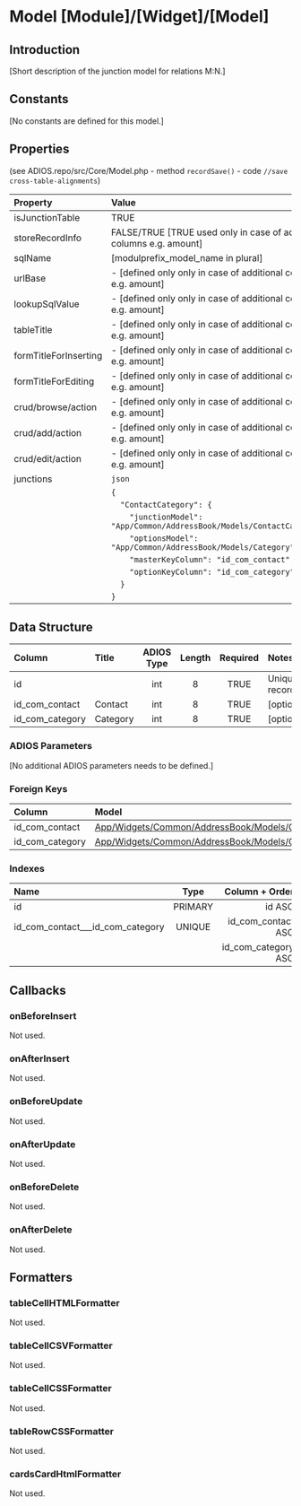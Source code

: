 # Model [Module]/[Widget]/[Model]

## Introduction

[Short description of the junction model for relations M:N.]

## Constants
[No constants are defined for this model.]

## Properties

(see ADIOS.repo/src/Core/Model.php - method `recordSave()` - code `//save cross-table-alignments`)

| Property              | Value                                                                   |
| :-------------------- | :---------------------------------------------------------------------- |
| isJunctionTable       | TRUE                                                                    |
| storeRecordInfo       | FALSE/TRUE [TRUE used only in case of additional columns e.g. amount]   |
| sqlName               | [modulprefix_model_name in plural]                                      |
| urlBase               | - [defined only only in case of additional columns e.g. amount]         |
| lookupSqlValue        | - [defined only only in case of additional columns e.g. amount]         |
| tableTitle            | - [defined only only in case of additional columns e.g. amount]         |
| formTitleForInserting | - [defined only only in case of additional columns e.g. amount]         |
| formTitleForEditing   | - [defined only only in case of additional columns e.g. amount]         |
| crud/browse/action    | - [defined only only in case of additional columns e.g. amount]         |
| crud/add/action       | - [defined only only in case of additional columns e.g. amount]         |
| crud/edit/action      | - [defined only only in case of additional columns e.g. amount]         |
| junctions             | `json`                                                                  |
|                       | `{`                                                                     |
|                       | `  "ContactCategory": {`                                                |
|                       | `    "junctionModel": "App/Common/AddressBook/Models/ContactCategory",` |
|                       | `    "optionsModel": "App/Common/AddressBook/Models/Category",`         |
|                       | `    "masterKeyColumn": "id_com_contact",`                              |
|                       | `    "optionKeyColumn": "id_com_category",`                             |
|                       | `  }`                                                                   |
|                       | `}`                                                                     |


## Data Structure

| Column          | Title    | ADIOS Type | Length | Required | Notes            |
| :-------------- | :------- | :--------: | :----: | :------: | :--------------- |
| id              |          |    int     |   8    |   TRUE   | Unique record ID |
| id_com_contact  | Contact  |    int     |   8    |   TRUE   | [optional]       |
| id_com_category | Category |    int     |   8    |   TRUE   | [optional]       |

### ADIOS Parameters
[No additional ADIOS parameters needs to be defined.]

### Foreign Keys

| Column          | Model                                                           | Relation | OnUpdate | OnDelete |
| :-------------- | :-------------------------------------------------------------- | :------: | -------- | -------- |
| id_com_contact  | [App/Widgets/Common/AddressBook/Models/Contact](./Contact.md)   |   1:N    | Cascade  | Cascade  |
| id_com_category | [App/Widgets/Common/AddressBook/Models/Category](./Category.md) |   1:N    | Cascade  | Restrict |

### Indexes

| Name                             |  Type   |      Column + Order |
| :------------------------------- | :-----: | ------------------: |
| id                               | PRIMARY |              id ASC |
| id_com_contact___id_com_category | UNIQUE  |  id_com_contact ASC |
|                                  |         | id_com_category ASC |

## Callbacks

### onBeforeInsert
Not used.

### onAfterInsert
Not used.

### onBeforeUpdate
Not used.

### onAfterUpdate
Not used.

### onBeforeDelete
Not used.

### onAfterDelete
Not used.

## Formatters

### tableCellHTMLFormatter
Not used.

### tableCellCSVFormatter
Not used.

### tableCellCSSFormatter
Not used.

### tableRowCSSFormatter
Not used.

### cardsCardHtmlFormatter
Not used.
